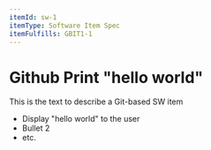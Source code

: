 ```yaml
---
itemId: sw-1
itemType: Software Item Spec
itemFulfills: GBIT1-1
---
```


# Github Print "hello world"

This is the text to describe a Git-based SW item
* Display "hello world" to the user
* Bullet 2
* etc.
